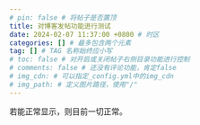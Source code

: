 ```yaml
---
# pin: false # 将帖子是否置顶
title: 对博客发帖功能进行测试
date: 2024-02-07 11:37:00 +0800 # 时区
categories: [] # 最多包含两个元素
tag: [] # TAG 名称始终应小写
# toc: false # 对开启或关闭帖子右侧目录功能进行控制
# comments: false # 还没有评论功能，肯定false
# img_cdn: # 可以指定_config.yml中的img_cdn
# img_path: # 定义图片路径，使用"/"
---
```

若能正常显示，则目前一切正常。